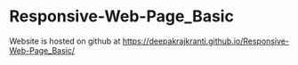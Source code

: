# Responsive-Web-Page_Basic
Website is hosted on github at https://deepakrajkranti.github.io/Responsive-Web-Page_Basic/
